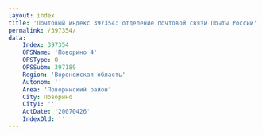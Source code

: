 ```yaml
---
layout: index
title: 'Почтовый индекс 397354: отделение почтовой связи Почты России'
permalink: /397354/
data:
    Index: 397354
    OPSName: 'Поворино 4'
    OPSType: О
    OPSSubm: 397189
    Region: 'Воронежская область'
    Autonom: ''
    Area: 'Поворинский район'
    City: Поворино
    City1: ''
    ActDate: '20070426'
    IndexOld: ''
---
```

